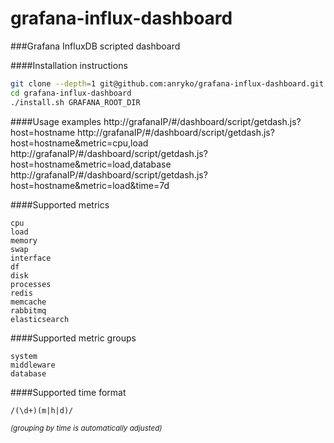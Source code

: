 # grafana-influx-dashboard

###Grafana InfluxDB scripted dashboard

####Installation instructions

```bash
git clone --depth=1 git@github.com:anryko/grafana-influx-dashboard.git
cd grafana-influx-dashboard
./install.sh GRAFANA_ROOT_DIR
```


####Usage examples
http://grafanaIP/#/dashboard/script/getdash.js?host=hostname
http://grafanaIP/#/dashboard/script/getdash.js?host=hostname&metric=cpu,load
http://grafanaIP/#/dashboard/script/getdash.js?host=hostname&metric=load,database
http://grafanaIP/#/dashboard/script/getdash.js?host=hostname&metric=load&time=7d


####Supported metrics
```
cpu
load
memory
swap
interface
df
disk
processes
redis
memcache
rabbitmq
elasticsearch
```
####Supported metric groups
```
system
middleware
database
```
####Supported time format
```
/(\d+)(m|h|d)/
```
<sub>_(grouping by time is automatically adjusted)_</sub>
